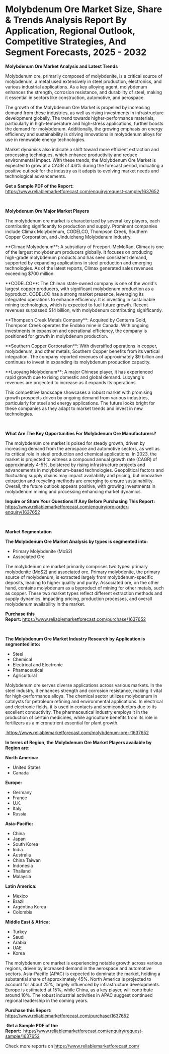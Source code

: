 <p><h1>Molybdenum Ore Market Size, Share & Trends Analysis Report By Application, Regional Outlook, Competitive Strategies, And Segment Forecasts, 2025 - 2032</h1></p><p><strong>Molybdenum Ore Market Analysis and Latest Trends</strong></p>
<p><p>Molybdenum ore, primarily composed of molybdenite, is a critical source of molybdenum, a metal used extensively in steel production, electronics, and various industrial applications. As a key alloying agent, molybdenum enhances the strength, corrosion resistance, and durability of steel, making it essential in sectors like construction, automotive, and aerospace.</p><p>The growth of the Molybdenum Ore Market is propelled by increasing demand from these industries, as well as rising investments in infrastructure development globally. The trend towards higher-performance materials, particularly in high-temperature and high-stress applications, further boosts the demand for molybdenum. Additionally, the growing emphasis on energy efficiency and sustainability is driving innovations in molybdenum alloys for use in renewable energy technologies.</p><p>Market dynamics also indicate a shift toward more efficient extraction and processing techniques, which enhance productivity and reduce environmental impact. With these trends, the Molybdenum Ore Market is expected to grow at a CAGR of 4.6% during the forecast period, indicating a positive outlook for the industry as it adapts to evolving market needs and technological advancements.</p></p>
<p><strong>Get a Sample PDF of the Report:&nbsp;</strong> <a href="https://www.reliablemarketforecast.com/enquiry/request-sample/1637652?utm_campaign=1105&utm_medium=2&utm_source=Github&utm_content=ia&utm_term=30012025&utm_id=molybdenum-ore">https://www.reliablemarketforecast.com/enquiry/request-sample/1637652</a></p>
<p>&nbsp;</p>
<p><strong>Molybdenum Ore Major Market Players</strong></p>
<p><p>The molybdenum ore market is characterized by several key players, each contributing significantly to production and supply. Prominent companies include Climax Molybdenum, CODELCO, Thompson Creek, Southern Copper Corporation, and Jinduicheng Molybdenum Industry. </p><p>**Climax Molybdenum**: A subsidiary of Freeport-McMoRan, Climax is one of the largest molybdenum producers globally. It focuses on producing high-grade molybdenum products and has seen consistent demand, supported by expanding applications in steel production and emerging technologies. As of the latest reports, Climax generated sales revenues exceeding $700 million.</p><p>**CODELCO**: The Chilean state-owned company is one of the world's largest copper producers, with significant molybdenum production as a byproduct. CODELCO has a strong market presence, leveraging its integrated operations to enhance efficiency. It is investing in sustainable mining technologies, which is expected to fuel future growth. Recent revenues surpassed $14 billion, with molybdenum contributing significantly.</p><p>**Thompson Creek Metals Company**: Acquired by Centerra Gold, Thompson Creek operates the Endako mine in Canada. With ongoing investments in expansion and operational efficiency, the company is positioned for growth in molybdenum production. </p><p>**Southern Copper Corporation**: With diversified operations in copper, molybdenum, and other metals, Southern Copper benefits from its vertical integration. The company reported revenues of approximately $9 billion and continues to invest in expanding its molybdenum production capacity.</p><p>**Luoyang Molybdenum**: A major Chinese player, it has experienced rapid growth due to rising domestic and global demand. Luoyang's revenues are projected to increase as it expands its operations.</p><p>This competitive landscape showcases a robust market with promising growth prospects driven by ongoing demand from various industries, particularly for steel and energy applications. The future looks bright for these companies as they adapt to market trends and invest in new technologies.</p></p>
<p>&nbsp;</p>
<p><strong>What Are The Key Opportunities For Molybdenum Ore Manufacturers?</strong></p>
<p><p>The molybdenum ore market is poised for steady growth, driven by increasing demand from the aerospace and automotive sectors, as well as its critical role in steel production and chemical applications. In 2023, the market is projected to witness a compound annual growth rate (CAGR) of approximately 4-5%, bolstered by rising infrastructure projects and advancements in molybdenum-based technologies. Geopolitical factors and fluctuating supply chains may impact availability and pricing, but innovative extraction and recycling methods are emerging to ensure sustainability. Overall, the future outlook appears positive, with growing investments in molybdenum mining and processing enhancing market dynamics.</p></p>
<p><strong>Inquire or Share Your Questions If Any Before Purchasing This Report:</strong> <a href="https://www.reliablemarketforecast.com/enquiry/pre-order-enquiry/1637652?utm_campaign=1105&utm_medium=2&utm_source=Github&utm_content=ia&utm_term=30012025&utm_id=molybdenum-ore">https://www.reliablemarketforecast.com/enquiry/pre-order-enquiry/1637652</a></p>
<p>&nbsp;</p>
<p><strong>Market Segmentation</strong></p>
<p><strong>The Molybdenum Ore Market Analysis by types is segmented into:</strong></p>
<p><ul><li>Primary Molybdenite (MoS2)</li><li>Associated Ore</li></ul></p>
<p><p>The molybdenum ore market primarily comprises two types: primary molybdenite (MoS2) and associated ore. Primary molybdenite, the primary source of molybdenum, is extracted largely from molybdenum-specific deposits, leading to higher quality and purity. Associated ore, on the other hand, contains molybdenum as a byproduct of mining for other metals, such as copper. These two market types reflect different extraction methods and supply dynamics, impacting pricing, production processes, and overall molybdenum availability in the market.</p></p>
<p><strong>Purchase this Report:&nbsp;</strong><a href="https://www.reliablemarketforecast.com/purchase/1637652?utm_campaign=1105&utm_medium=2&utm_source=Github&utm_content=ia&utm_term=30012025&utm_id=molybdenum-ore">https://www.reliablemarketforecast.com/purchase/1637652</a></p>
<p>&nbsp;</p>
<p><strong>The Molybdenum Ore Market Industry Research by Application is segmented into:</strong></p>
<p><ul><li>Steel</li><li>Chemical</li><li>Electrical and Electronic</li><li>Phamaceutical</li><li>Agricultural</li></ul></p>
<p><p>Molybdenum ore serves diverse applications across various markets. In the steel industry, it enhances strength and corrosion resistance, making it vital for high-performance alloys. The chemical sector utilizes molybdenum in catalysts for petroleum refining and environmental applications. In electrical and electronic fields, it is used in contacts and semiconductors due to its excellent conductivity. The pharmaceutical industry employs it in the production of certain medicines, while agriculture benefits from its role in fertilizers as a micronutrient essential for plant growth.</p></p>
<p><a href="https://www.reliablemarketforecast.com/molybdenum-ore-r1637652?utm_campaign=1105&utm_medium=2&utm_source=Github&utm_content=ia&utm_term=30012025&utm_id=molybdenum-ore">&nbsp;https://www.reliablemarketforecast.com/molybdenum-ore-r1637652</a></p>
<p><strong>In terms of Region, the Molybdenum Ore Market Players available by Region are:</strong></p>
<p>
    <p> <strong> North America: </strong>
        <ul>
            <li>United States</li>
            <li>Canada</li>
        </ul>
        </p> 
    <p> <strong> Europe: </strong>
        <ul>
            <li>Germany</li>
            <li>France</li>
            <li>U.K.</li>
            <li>Italy</li>
            <li>Russia</li>
        </ul>
        </p> 
    <p> <strong> Asia-Pacific: </strong>
        <ul>
            <li>China</li>
            <li>Japan</li>
            <li>South Korea</li>
            <li>India</li>
            <li>Australia</li>
            <li>China Taiwan</li>
            <li>Indonesia</li>
            <li>Thailand</li>
            <li>Malaysia</li>
        </ul>
        </p> 
    <p> <strong> Latin America: </strong>
        <ul>
            <li>Mexico</li>
            <li>Brazil</li>
            <li>Argentina Korea</li>
            <li>Colombia</li>
        </ul>
        </p> 
    <p> <strong> Middle East & Africa: </strong>
        <ul>
            <li>Turkey</li>
            <li>Saudi</li>
            <li>Arabia</li>
            <li>UAE</li>
            <li>Korea</li>
        </ul>
    </p>
    </p>
<p><p>The molybdenum ore market is experiencing notable growth across various regions, driven by increased demand in the aerospace and automotive sectors. Asia-Pacific (APAC) is expected to dominate the market, holding a substantial share of approximately 45%. North America is projected to account for about 25%, largely influenced by infrastructure developments. Europe is estimated at 15%, while China, as a key player, will contribute around 10%. The robust industrial activities in APAC suggest continued regional leadership in the coming years.</p></p>
<p><strong>Purchase this Report: </strong><a href="https://www.reliablemarketforecast.com/purchase/1637652?utm_campaign=1105&utm_medium=2&utm_source=Github&utm_content=ia&utm_term=30012025&utm_id=molybdenum-ore">https://www.reliablemarketforecast.com/purchase/1637652</a></p>
<p>&nbsp;<strong>Get a Sample PDF of the Report:&nbsp;&nbsp;</strong><a href="https://www.reliablemarketforecast.com/enquiry/request-sample/1637652?utm_campaign=1105&utm_medium=2&utm_source=Github&utm_content=ia&utm_term=30012025&utm_id=molybdenum-ore">https://www.reliablemarketforecast.com/enquiry/request-sample/1637652</a></p>
<p><strong></strong></p>
<p>Check more reports on <a href="https://www.reliablemarketforecast.com/?utm_campaign=1105&utm_medium=2&utm_source=Github&utm_content=ia&utm_term=30012025&utm_id=molybdenum-ore">https://www.reliablemarketforecast.com/</a></p>